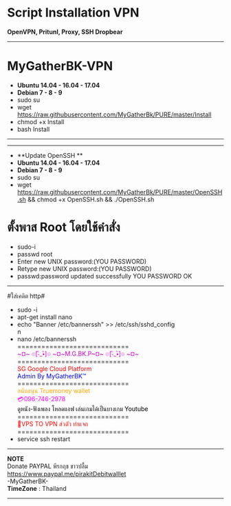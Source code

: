 # Script Installation VPN

**OpenVPN, Pritunl, Proxy, SSH Dropbear**

____________________________________________________________________________________________________
# **MyGatherBK-VPN**

-  **Ubuntu 14.04 - 16.04 - 17.04**
- **Debian 7 - 8 - 9**
- sudo su
- wget https://raw.githubusercontent.com/MyGatherBk/PURE/master/Install
- chmod +x Install
- bash Install


____________________________________________________________________________________________________
____________________________________________________________________________________________________
- **Update OpenSSH **<br>
-  **Ubuntu 14.04 - 16.04 - 17.04**<br>
- **Debian 7 - 8 - 9**<br>
- sudo su
- wget https://raw.githubusercontent.com/MyGatherBk/PURE/master/OpenSSH.sh && chmod +x OpenSSH.sh && ./OpenSSH.sh

# **ตั้งพาส Root โดยใช้คำสั่ง** <br>
- sudo-i <br>
- passwd root<br>
- Enter new UNIX password:(YOU PASSWORD)<br>
- Retype new UNIX password:(YOU PASSWORD)<br>
- passwd:password updated successfully YOU PASSWORD OK<br>
____________________________________________________________________________________________________
#ใส่เคดิต http#
- sudo -i<br>
- apt-get install nano<br>
- echo "Banner /etc/bannerssh" >> /etc/ssh/sshd_config<br>n
- nano /etc/bannerssh<br>
============================<br>
<font color="#CC00CC"> ~¤~ ๏[-ิ_•ิ]๏ ~¤~M.G.BK.P~¤~ ๏[-ิ_•ิ]๏ ~¤~ </font><br>
============================<br>
<font color="#FF0000"> SG Google Cloud Platform </font><br>
<font color="#0000FF"> Admin By MyGatherBK™ </font><br>
============================<br>
<font color="#FFA500"> สนับสนุน Truemoney wallet </font><br>
<font color="#FF00FF"> 💳096-746-2978 </font><br>
<font color="#000000">  ดูหนัง-ฟังเพลง โหลดแอฟ  เล่นเกมได้เป็นบางเกม
Youtube   </font><br>
============================<br>
<font color="red">🔐VPS TO VPN ส่วตัว ทำแจก </font><br>
============================<br>
- service ssh restart



____________________________________________________________________________________________________
**NOTE**<br>
Donate PAYPAL พีรกฤช ขาวปลื้ม<br>
https://www.paypal.me/pirakitDebitwalllet<br>
 -MyGatherBK-<br>
  **TimeZone**   :  Thailand
____________________________________________________________________________________________________
